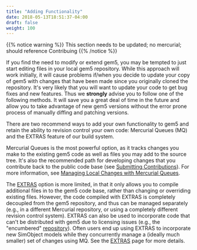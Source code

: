 ```yaml
---
title: "Adding Functionality"
date: 2018-05-13T18:51:37-04:00
draft: false
weight: 100
---
```

{{% notice warning %}}
This section needs to be updated; no mercurial; should reference Contribuing
{{% /notice %}}


If you find the need to modify or extend gem5, you may be tempted to
just start editing files in your local gem5 repository. While this
approach will work initially, it will cause problems if/when you decide
to update your copy of gem5 with changes that have been made since you
originally cloned the repository. It's very likely that you will want to
update your code to get bug fixes and new features. Thus we **strongly**
advise you to follow one of the following methods. It will save you a
great deal of time in the future and allow you to take advantage of new
gem5 versions without the error prone process of manually diffing and
patching versions.

There are two recommend ways to add your own functionality to gem5 and
retain the ability to revision control your own code: Mercurial Queues
(MQ) and the EXTRAS feature of our build system.

Mercurial Queues is the most powerful option, as it tracks changes you
make to the existing gem5 code as well as files you may add to the
source tree. It's also the recommended path for developing changes that
you contribute back to the public code base (see [Submitting
Contributions](Submitting_Contributions "wikilink")). For more
information, see [Managing Local Changes with Mercurial
Queues](Managing_Local_Changes_with_Mercurial_Queues "wikilink").

The [EXTRAS](Extras "wikilink") option is more limited, in that it only
allows you to compile additional files in to the gem5 code base, rather
than changing or overriding existing files. However, the code compiled
with EXTRAS is completely decoupled from the gem5 repository, and thus
can be managed separately (e.g., in a different Mercurial repository, or
using a completely different revision control system). EXTRAS can also
be used to incorporate code that can't be distributed with gem5 due to
licensing issues (e.g., the "encumbered"
[repository](repository "wikilink")). Often users end up using EXTRAS to
incorporate new SimObject models while they concurrently manage a
(ideally much smaller) set of changes using MQ. See the
[EXTRAS](Extras "wikilink") page for more details.
